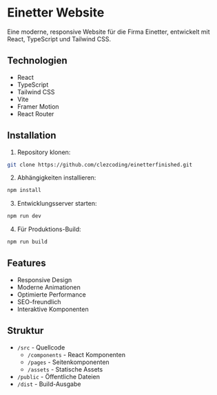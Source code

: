 # Einetter Website

Eine moderne, responsive Website für die Firma Einetter, entwickelt mit React, TypeScript und Tailwind CSS.

## Technologien

- React
- TypeScript
- Tailwind CSS
- Vite
- Framer Motion
- React Router

## Installation

1. Repository klonen:
```bash
git clone https://github.com/clezcoding/einetterfinished.git
```

2. Abhängigkeiten installieren:
```bash
npm install
```

3. Entwicklungsserver starten:
```bash
npm run dev
```

4. Für Produktions-Build:
```bash
npm run build
```

## Features

- Responsive Design
- Moderne Animationen
- Optimierte Performance
- SEO-freundlich
- Interaktive Komponenten

## Struktur

- `/src` - Quellcode
  - `/components` - React Komponenten
  - `/pages` - Seitenkomponenten
  - `/assets` - Statische Assets
- `/public` - Öffentliche Dateien
- `/dist` - Build-Ausgabe
